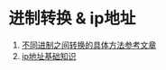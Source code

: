 # 进制转换 & ip地址
1. [不同进制之间转换的具体方法参考文章](https://blog.csdn.net/DJL0718/article/details/107797847?ops_request_misc=%257B%2522request%255Fid%2522%253A%2522166651292416800192210127%2522%252C%2522scm%2522%253A%252220140713.130102334..%2522%257D&request_id=166651292416800192210127&biz_id=0&utm_medium=distribute.pc_search_result.none-task-blog-2~all~top_positive~default-1-107797847-null-null.142^v59^opensearch_v2,201^v3^add_ask&utm_term=%E8%BF%9B%E5%88%B6%E8%BD%AC%E6%8D%A2&spm=1018.2226.3001.4187) 
2. [ip地址基础知识](https://blog.csdn.net/song123sh/article/details/114031395?ops_request_misc=%257B%2522request%255Fid%2522%253A%2522166651510316800184190289%2522%252C%2522scm%2522%253A%252220140713.130102334..%2522%257D&request_id=166651510316800184190289&biz_id=0&utm_medium=distribute.pc_search_result.none-task-blog-2~all~top_positive~default-1-114031395-null-null.142^v59^opensearch_v2,201^v3^add_ask&utm_term=ip%E5%9C%B0%E5%9D%80&spm=1018.2226.3001.4187)
